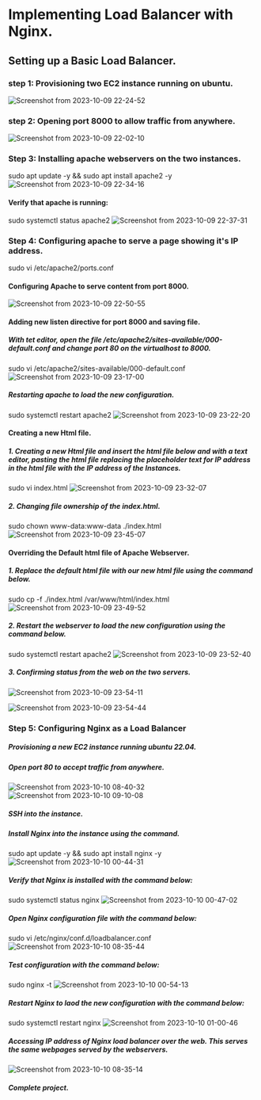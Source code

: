 # Implementing Load Balancer with Nginx.
## Setting up a Basic Load Balancer.
### step 1: Provisioning two EC2 instance running on ubuntu.
![Screenshot from 2023-10-09 22-24-52](https://github.com/PromiseNwachukwu/Implementing-Loadbalancers-with-Nginx/assets/109115304/e86b9ab1-7cf0-4309-a346-2de48fb0b499)

### step 2: Opening port 8000 to allow traffic from anywhere.
![Screenshot from 2023-10-09 22-02-10](https://github.com/PromiseNwachukwu/Implementing-Loadbalancers-with-Nginx/assets/109115304/25c514ed-8d2a-4a74-97f8-78dca7cb668d)

### Step 3: Installing apache webservers on the two instances.
sudo apt update -y &&  sudo apt install apache2 -y
![Screenshot from 2023-10-09 22-34-16](https://github.com/PromiseNwachukwu/Implementing-Loadbalancers-with-Nginx/assets/109115304/a326475f-11e9-4d96-955a-0b506ff0e2c0)
#### Verify that apache is running:
sudo systemctl status apache2
![Screenshot from 2023-10-09 22-37-31](https://github.com/PromiseNwachukwu/Implementing-Loadbalancers-with-Nginx/assets/109115304/dde41d57-61e7-4276-ac91-7ea0a71475be)

### Step 4: Configuring apache to serve a page showing it's IP address.
sudo vi /etc/apache2/ports.conf 
#### Configuring Apache to serve content from port 8000.
![Screenshot from 2023-10-09 22-50-55](https://github.com/PromiseNwachukwu/Implementing-Loadbalancers-with-Nginx/assets/109115304/52ca9d28-081d-4c44-8fb9-f2a974ba6e66)

#### Adding new listen directive for port 8000 and saving  file.
##### With tet editor, open the file /etc/apache2/sites-available/000-default.conf and change port 80 on the virtualhost to 8000.
sudo vi /etc/apache2/sites-available/000-default.conf
![Screenshot from 2023-10-09 23-17-00](https://github.com/PromiseNwachukwu/Implementing-Loadbalancers-with-Nginx/assets/109115304/d77e3a93-8cb1-4fc9-9788-62649d564479)

##### Restarting apache to load the new configuration.
sudo systemctl restart apache2
![Screenshot from 2023-10-09 23-22-20](https://github.com/PromiseNwachukwu/Implementing-Loadbalancers-with-Nginx/assets/109115304/4e22736d-f447-4e4d-913d-36bb547ad7bd)

#### Creating a new Html file.
##### 1. Creating a new Html file and insert the html file below and with a text editor, pasting the html file replacing the placeholder text for IP address in the html file with the IP address of the Instances.
sudo vi index.html
![Screenshot from 2023-10-09 23-32-07](https://github.com/PromiseNwachukwu/Implementing-Loadbalancers-with-Nginx/assets/109115304/2b972b5d-162d-48eb-a279-9871ffe43103)

##### 2. Changing file ownership of the index.html.
sudo chown www-data:www-data ./index.html
![Screenshot from 2023-10-09 23-45-07](https://github.com/PromiseNwachukwu/Implementing-Loadbalancers-with-Nginx/assets/109115304/e184c345-e2ae-44fd-9970-564fe6ff0777)

#### Overriding the Default html file of Apache Webserver.
##### 1. Replace the default html file with our new html file using the command below.
sudo cp -f ./index.html /var/www/html/index.html
![Screenshot from 2023-10-09 23-49-52](https://github.com/PromiseNwachukwu/Implementing-Loadbalancers-with-Nginx/assets/109115304/f8ca5402-262a-4be4-ab93-cebcdd3b27d6)

##### 2. Restart the webserver to load the new configuration using the command below.
sudo systemctl restart apache2
![Screenshot from 2023-10-09 23-52-40](https://github.com/PromiseNwachukwu/Implementing-Loadbalancers-with-Nginx/assets/109115304/033863e6-6505-484d-a59c-747084ccc065)

##### 3. Confirming status from the web on the two servers.
![Screenshot from 2023-10-09 23-54-11](https://github.com/PromiseNwachukwu/Implementing-Loadbalancers-with-Nginx/assets/109115304/95192b63-9e6b-42ba-801f-a7683644769c)

![Screenshot from 2023-10-09 23-54-44](https://github.com/PromiseNwachukwu/Implementing-Loadbalancers-with-Nginx/assets/109115304/cf4ca0fa-5e68-4da0-9020-d8ecd70d0005)


### Step 5: Configuring Nginx as a Load Balancer
##### Provisioning a new EC2 instance running ubuntu 22.04.
##### Open port 80 to accept traffic from anywhere.
![Screenshot from 2023-10-10 08-40-32](https://github.com/PromiseNwachukwu/Implementing-Loadbalancers-with-Nginx/assets/109115304/ed0ac3ed-6cbb-4c0c-8761-6726204f80f1)
![Screenshot from 2023-10-10 09-10-08](https://github.com/PromiseNwachukwu/Implementing-Loadbalancers-with-Nginx/assets/109115304/b08bd36a-a0a0-4f17-b483-881b04dffa44)


##### SSH into the instance.
##### Install Nginx into the instance using the command.
sudo apt update -y && sudo apt install nginx -y
![Screenshot from 2023-10-10 00-44-31](https://github.com/PromiseNwachukwu/Implementing-Loadbalancers-with-Nginx/assets/109115304/47a332dc-3668-4747-b4da-d42b0423eee4)
   
##### Verify that Nginx is installed with the command below:
sudo systemctl status nginx
![Screenshot from 2023-10-10 00-47-02](https://github.com/PromiseNwachukwu/Implementing-Loadbalancers-with-Nginx/assets/109115304/8f87a23f-06c5-41c7-9959-17a5bac030c5)

##### Open Nginx configuration file with the command below:
sudo vi /etc/nginx/conf.d/loadbalancer.conf
![Screenshot from 2023-10-10 08-35-44](https://github.com/PromiseNwachukwu/Implementing-Loadbalancers-with-Nginx/assets/109115304/5f918431-886c-4cba-8c2b-da0d503dd67b)

##### Test configuration with the command below:
sudo nginx -t
![Screenshot from 2023-10-10 00-54-13](https://github.com/PromiseNwachukwu/Implementing-Loadbalancers-with-Nginx/assets/109115304/f9eb0a17-af19-4925-8c7d-aae5145d8bb4)

##### Restart Nginx to laod the new configuration with the command below:
sudo systemctl restart nginx
![Screenshot from 2023-10-10 01-00-46](https://github.com/PromiseNwachukwu/Implementing-Loadbalancers-with-Nginx/assets/109115304/278d0081-efbd-42d1-ace4-14815eb3c552)

##### Accessing IP address of Nginx load balancer over the web. This serves the same webpages served by the webservers.
![Screenshot from 2023-10-10 08-35-14](https://github.com/PromiseNwachukwu/Implementing-Loadbalancers-with-Nginx/assets/109115304/7b2dbb39-ea23-40db-a306-a072e6152ae0)

##### Complete project.







